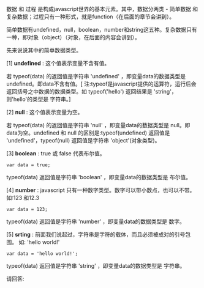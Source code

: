 数据 和 过程 是构成javascript世界的基本元素。其中，数据分两类 - 简单数据 和 复杂数据；过程只有一种形式，就是function（在后面的章节会讲到）。

简单数据有undefined，null，boolean，number和string这五种。复杂数据只有一种，即对象（object）（对象，在后面的内容会讲到）。

先来说说其中的简单数据类型。

[1] **undefined** : 这个值表示变量不含有值。

若 typeof(data) 的返回值是字符串 'undefined' ，即变量data的数据类型是 undefined。即data不含有值。[ 注:typeof是javascript提供的运算符，运行后会返回括号之中数据的数据类型。如 typeof('hello') 返回结果是 'string'，则'hello'的类型是 字符串。]

[2] **null** : 这个值表示变量为空。

若 typeof(data) 的返回值是字符串 'null' ，即变量data的数据类型是 null。即data为空。undefined 和 null 的区别是:typeof(undefined) 返回值是 'undefined'，typeof(null) 返回值是字符串 'object'(对象类型)。

[3] **boolean** : true 或 false 代表布尔值。

    var data = true;

typeof(data) 返回值是字符串 'boolean' ，即变量data的数据类型是 布尔值。

[4] **number** : javascript 只有一种数字类型。数字可以带小数点，也可以不带。如:123 和12.3

    var data = 123;

typeof(data) 返回值是字符串 'number' ，即变量data的数据类型是 数字。

[5] **srting** : 前面我们说起过，字符串是字符的载体，而且必须被成对的引号包围。 如: 'hello world!'

    var data = 'hello world!';

typeof(data) 返回值是字符串 'string' ，即变量data的数据类型是 字符串。

请回答: